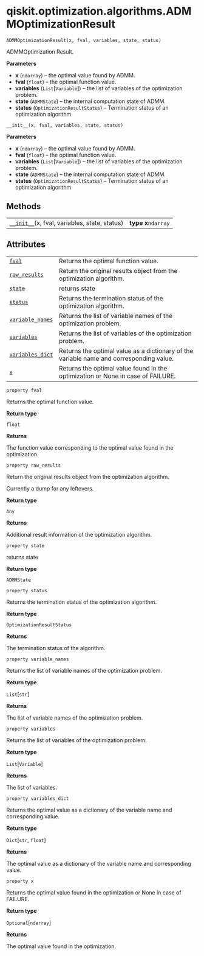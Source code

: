 <span id="qiskit-optimization-algorithms-admmoptimizationresult" />

# qiskit.optimization.algorithms.ADMMOptimizationResult

<span id="undefined" />

`ADMMOptimizationResult(x, fval, variables, state, status)`

ADMMOptimization Result.

**Parameters**

*   **x** (`ndarray`) – the optimal value found by ADMM.
*   **fval** (`float`) – the optimal function value.
*   **variables** (`List`\[`Variable`]) – the list of variables of the optimization problem.
*   **state** (`ADMMState`) – the internal computation state of ADMM.
*   **status** (`OptimizationResultStatus`) – Termination status of an optimization algorithm

<span id="undefined" />

`__init__(x, fval, variables, state, status)`

**Parameters**

*   **x** (`ndarray`) – the optimal value found by ADMM.
*   **fval** (`float`) – the optimal function value.
*   **variables** (`List`\[`Variable`]) – the list of variables of the optimization problem.
*   **state** (`ADMMState`) – the internal computation state of ADMM.
*   **status** (`OptimizationResultStatus`) – Termination status of an optimization algorithm

## Methods

|                                                                                                                                                                                   |                     |
| --------------------------------------------------------------------------------------------------------------------------------------------------------------------------------- | ------------------- |
| [`__init__`](#qiskit.optimization.algorithms.ADMMOptimizationResult.__init__ "qiskit.optimization.algorithms.ADMMOptimizationResult.__init__")(x, fval, variables, state, status) | **type x**`ndarray` |

## Attributes

|                                                                                                                                                                  |                                                                                         |
| ---------------------------------------------------------------------------------------------------------------------------------------------------------------- | --------------------------------------------------------------------------------------- |
| [`fval`](#qiskit.optimization.algorithms.ADMMOptimizationResult.fval "qiskit.optimization.algorithms.ADMMOptimizationResult.fval")                               | Returns the optimal function value.                                                     |
| [`raw_results`](#qiskit.optimization.algorithms.ADMMOptimizationResult.raw_results "qiskit.optimization.algorithms.ADMMOptimizationResult.raw_results")          | Return the original results object from the optimization algorithm.                     |
| [`state`](#qiskit.optimization.algorithms.ADMMOptimizationResult.state "qiskit.optimization.algorithms.ADMMOptimizationResult.state")                            | returns state                                                                           |
| [`status`](#qiskit.optimization.algorithms.ADMMOptimizationResult.status "qiskit.optimization.algorithms.ADMMOptimizationResult.status")                         | Returns the termination status of the optimization algorithm.                           |
| [`variable_names`](#qiskit.optimization.algorithms.ADMMOptimizationResult.variable_names "qiskit.optimization.algorithms.ADMMOptimizationResult.variable_names") | Returns the list of variable names of the optimization problem.                         |
| [`variables`](#qiskit.optimization.algorithms.ADMMOptimizationResult.variables "qiskit.optimization.algorithms.ADMMOptimizationResult.variables")                | Returns the list of variables of the optimization problem.                              |
| [`variables_dict`](#qiskit.optimization.algorithms.ADMMOptimizationResult.variables_dict "qiskit.optimization.algorithms.ADMMOptimizationResult.variables_dict") | Returns the optimal value as a dictionary of the variable name and corresponding value. |
| [`x`](#qiskit.optimization.algorithms.ADMMOptimizationResult.x "qiskit.optimization.algorithms.ADMMOptimizationResult.x")                                        | Returns the optimal value found in the optimization or None in case of FAILURE.         |

<span id="undefined" />

`property fval`

Returns the optimal function value.

**Return type**

`float`

**Returns**

The function value corresponding to the optimal value found in the optimization.

<span id="undefined" />

`property raw_results`

Return the original results object from the optimization algorithm.

Currently a dump for any leftovers.

**Return type**

`Any`

**Returns**

Additional result information of the optimization algorithm.

<span id="undefined" />

`property state`

returns state

**Return type**

`ADMMState`

<span id="undefined" />

`property status`

Returns the termination status of the optimization algorithm.

**Return type**

`OptimizationResultStatus`

**Returns**

The termination status of the algorithm.

<span id="undefined" />

`property variable_names`

Returns the list of variable names of the optimization problem.

**Return type**

`List`\[`str`]

**Returns**

The list of variable names of the optimization problem.

<span id="undefined" />

`property variables`

Returns the list of variables of the optimization problem.

**Return type**

`List`\[`Variable`]

**Returns**

The list of variables.

<span id="undefined" />

`property variables_dict`

Returns the optimal value as a dictionary of the variable name and corresponding value.

**Return type**

`Dict`\[`str`, `float`]

**Returns**

The optimal value as a dictionary of the variable name and corresponding value.

<span id="undefined" />

`property x`

Returns the optimal value found in the optimization or None in case of FAILURE.

**Return type**

`Optional`\[`ndarray`]

**Returns**

The optimal value found in the optimization.
